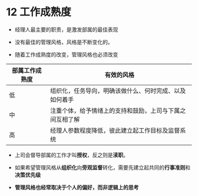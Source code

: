 # 12 工作成熟度

- 经理人最主要的职责，是激发部属的最佳表现

- 没有最佳的管理风格，风格是不断变化的。

- 随着工作成熟度的改变，管理风格也必须改变

| 部属工作成熟度 | 有效的风格                                               |
| -------------- | -------------------------------------------------------- |
| 低             | 组织化，任务导向，明确该做什么、何时完成、以及如何着手   |
| 中             | 注重个体，给予情绪上的支持和鼓励，上司与下属之间互相了解 |
| 高             | 经理人参数程度降低，彼此建立起工作目标及监督系统         |

- 上司会督导部属的工作才叫**授权**，反之则是**渎职**。

- 如果希望管理风格从**组织化**向**旁观监督**转化，需要先建立起共同的**行事准则**和**决策优先级**

- **管理风格也经常取决于个人的偏好，而非逻辑上的思考**

  
